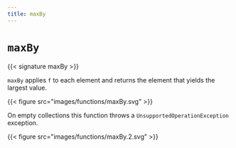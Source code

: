 ```yaml
---
title: maxBy
---
```


# `maxBy`

{{< signature maxBy >}}

`maxBy` applies `f` to each element and returns the element that yields the largest value.

{{< figure src="images/functions/maxBy.svg" >}}

On empty collections this function throws a `UnsupportedOperationException` exception.

{{< figure src="images/functions/maxBy.2.svg" >}}
